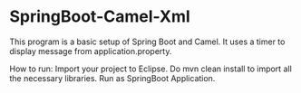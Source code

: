 # SpringBoot-Camel-Xml

This program is a basic setup of Spring Boot and Camel.
It uses a timer to display message from application.property.

How to run:
Import your project to Eclipse.
Do mvn clean install to import all the necessary libraries.
Run as SpringBoot Application.
